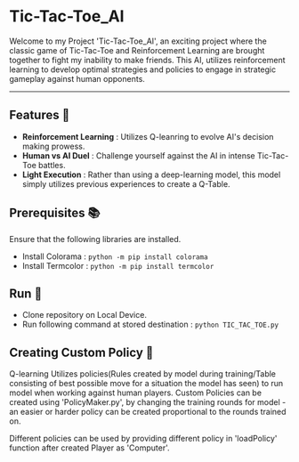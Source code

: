 # Tic-Tac-Toe_AI
Welcome to my Project 'Tic-Tac-Toe_AI', an exciting project where the classic game of Tic-Tac-Toe and Reinforcement Learning are brought together to fight my inability to make friends. This AI, utilizes reinforcement learning to develop optimal strategies and policies to engage in strategic gameplay against human opponents.

- - - - 

## Features 🔑
* __Reinforcement Learning__ : Utilizes Q-leanring to evolve AI's decision making prowess.
* __Human vs AI Duel__ : Challenge yourself against the AI in intense Tic-Tac-Toe battles.
* __Light Execution__ : Rather than using a deep-learning model, this model simply utilizes previous experiences to create a Q-Table.

## Prerequisites 📚
Ensure that the following libraries are installed.
* Install Colorama : `python -m pip install colorama`
* Install Termcolor : `python -m pip install termcolor`

## Run 🏃
* Clone repository on Local Device.
* Run following command at stored destination : `python TIC_TAC_TOE.py`

## Creating Custom Policy 📄
Q-learning Utilizes policies(Rules created by model during training/Table consisting of best possible move for a situation the model has seen) to run model when working against human players. Custom Policies can be created using 'PolicyMaker.py', by changing the training rounds for model - an easier or harder policy can be created proportional to the rounds trained on. 

Different policies can be used by providing different policy in 'loadPolicy' function after created Player as 'Computer'.
